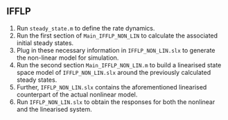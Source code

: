 ## IFFLP

1. Run `steady_state.m` to define the rate dynamics.
2. Run the first section of `Main_IFFLP_NON_LIN` to calculate the associated initial steady states.
3. Plug in these necessary information in `IFFLP_NON_LIN.slx` to generate the non-linear model for simulation.
4. Run the second section `Main_IFFLP_NON_LIN.m` to build a linearised state space model of `IFFLP_NON_LIN.slx` around the previously calculated steady states.
5. Further, `IFFLP_NON_LIN.slx` contains the aforementioned linearised counterpart of the actual nonlinear model.
6. Run `IFFLP_NON_LIN.slx` to obtain the responses for both the nonlinear and the linearised system.    